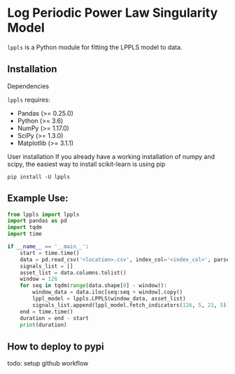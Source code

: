 # Log Periodic Power Law Singularity Model
`lppls` is a Python module for fitting the LPPLS model to data.

## Installation
Dependencies

`lppls` requires:
 - Pandas (>= 0.25.0)
 - Python (>= 3.6)
 - NumPy (>= 1.17.0)
 - SciPy (>= 1.3.0)
 - Matplotlib (>= 3.1.1)

User installation
If you already have a working installation of numpy and scipy, the easiest way to install scikit-learn is using pip
```
pip install -U lppls
```

## Example Use:
```python
from lppls import lppls
import pandas as pd
import tqdm
import time 

if __name__ == '__main__':
    start = time.time()
    data = pd.read_csv('<location>.csv', index_col='<index_col>', parse_dates=True)
    signals_list = []
    asset_list = data.columns.tolist()
    window = 126
    for seq in tqdm(range(data.shape[0] - window)):
        window_data = data.iloc[seq:seq + window].copy()
        lppl_model = lppls.LPPLS(window_data, asset_list)
        signals_list.append(lppl_model.fetch_indicators(126, 5, 21, 5))
    end = time.time()
    duration = end - start
    print(duration)
```

## How to deploy to pypi
todo: setup github workflow